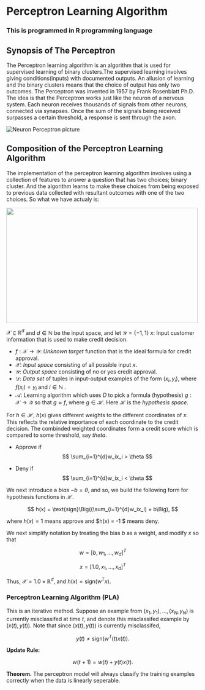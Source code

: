 # Perceptron Learning Algorithm 

### This is programmed in R programming language

## Synopsis of The Perceptron  
   The Perceptron learning algorithm is an algorithm that is used for supervised learning of binary clusters.The supervised learning involves giving conditions(inputs) with documented outputs. An allusion of learning and the binary clusters means that the choice of output has only two outcomes. The Perceptron was invented in 1957 by Frank Rosenblatt Ph.D. The idea is that the Perceptron works just like the neuron of a nervous system. Each neuron receives thousands of signals from other neurons, connected via synapses. Once the sum of the signals being received surpasses a certain threshold, a response is sent through the axon.

![Neuron Perceptron picture](neuronperceptron.png)

## Composition of the Perceptron Learning Algorithm
The implementation of the perceptron learning algorithm involves using a collection of features to answer a question that has two choices; binary cluster. And the algorithm learns to make these choices from being exposed to previous data collected with resultant outcomes with one of the two choices. 
So what we have actualy is:

<img align="center" width="500" height="300" src="perceptron.png">

$\mathcal{X} \subseteq \mathbb{R}^d$ and $d \in \mathbb{N}$ be the input space, and let $\mathcal{Y} = \{-1, 1\}$ 
 $x$: Input customer information that is used to make credit decision.
* $f:\mathcal{X} \rightarrow \mathcal{Y}$: *Unknown target* function that is the ideal formula for credit approval. 
* $\mathcal{X}$: *Input space* consisting of all possible input $x$.
* $\mathcal{Y}$: *Output space* consisting of no or yes credit approval.
* $\mathcal{D}$: *Data set* of tuples in  input-output examples of the form $(x_i, y_i)$, where $f(x_i) = y_i$ and $i \in \mathbb{N}$ .
* $\mathcal{A}$: Learning algorithm which uses $D$ to pick a formula (hypothesis) $g:\mathcal{X}\rightarrow \mathcal{Y}$ so that $g\approx f$, where $g\in \mathcal{H}$. Here $\mathcal{H}$ is the *hypothesis space*. 

For $h \in \mathcal{H}$, $h(x)$ gives different weights to the different coordinates of $x$. This reflects the relative importance of each coordinate to the credit decision. The combinded weighted coordinates form a credit score which is compared to some threshold, say $theta$. 

* Approve if
$$
\sum_{i=1}^{d}w_ix_i > \theta
$$

* Deny if
$$
\sum_{i=1}^{d}w_ix_i < \theta
$$

We next introduce a *bias* $- b = \theta$, and so, we build the following form for hypothesis functions in $\mathcal{H}$.

$$
h(x) = \text{sign}\Big((\sum_{i=1}^{d}w_ix_i) + b\Big), 
$$

where $h(x) = 1$ means approve and $h(x) = -1 $ means deny. 

We next simplify notation by treating the bias $b$ as a weight, and modify $x$ so that 

$$
w = [b, w_1, \dots, w_d]^{T}
$$

$$
x = [1.0, x_1, \dots, x_d]^{T}
$$

Thus, $\mathcal{X} = {1.0}\times\mathbb{R}^d$, and $h(x) = \text{sign}(w^{T}x)$. 

### Perceptron Learning Algorithm (PLA)
This is an iterative method. Suppose an example from $(x_1,y_1), \dots, (x_N, y_N)$ is currently misclassifed at time $t$, and denote this misclassifed example by $(x(t), y(t))$. Note that since $(x(t), y(t))$ is currently misclassifed, 

$$
y(t) \neq \text{sign}(w^{T}(t)x(t)). 
$$

**Update Rule:**

$$
w(t+1) = w(t) + y(t)x(t).
$$

**Theorem.** The perceptron model will always classify the training examples correctly when the data is linearly seperable. 
